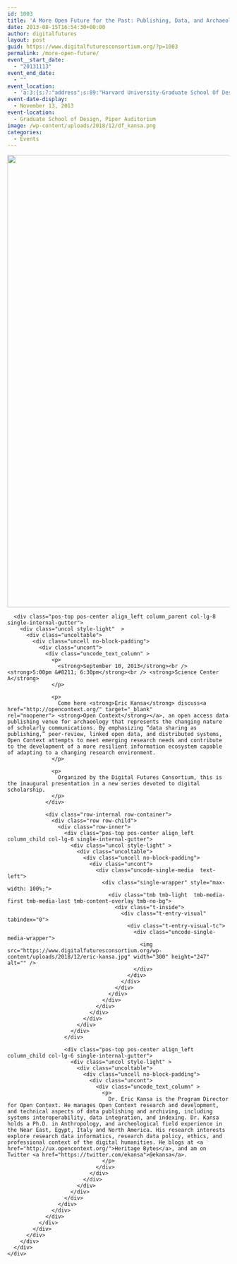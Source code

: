 ```yaml
---
id: 1003
title: 'A More Open Future for the Past: Publishing, Data, and Archaeology'
date: 2013-08-15T16:54:30+00:00
author: digitalfutures
layout: post
guid: https://www.digitalfuturesconsortium.org/?p=1003
permalink: /more-open-future/
event__start_date:
  - "20131113"
event_end_date:
  - ""
event_location:
  - 'a:3:{s:7:"address";s:89:"Harvard University-Graduate School Of Design, Quincy Street, Cambridge, MA, United States";s:3:"lat";s:10:"42.3760051";s:3:"lng";s:11:"-71.1138934";}'
event-date-display:
  - November 13, 2013
event-location:
  - Graduate School of Design, Piper Auditorium
image: /wp-content/uploads/2018/12/df_kansa.png
categories:
  - Events
---
```

<div data-parent="true" class="row-container">
  <div class="row limit-width row-parent">
    <div class="row-inner">
      <div class="pos-top pos-center align_left column_parent col-lg-4 single-internal-gutter">
        <div class="uncol style-light"  >
          <div class="uncoltable">
            <div class="uncell no-block-padding">
              <div class="uncont">
                <div class="uncode-single-media  text-left">
                  <div class="single-wrapper" style="max-width: 100%;">
                    <div class="tmb tmb-light  tmb-media-first tmb-media-last tmb-content-overlay tmb-no-bg">
                      <div class="t-inside">
                        <div class="t-entry-visual" tabindex="0">
                          <div class="t-entry-visual-tc">
                            <div class="uncode-single-media-wrapper">
                              <img src="https://www.digitalfuturesconsortium.org/wp-content/uploads/2018/12/df_kansa.png" width="778" height="1024" alt="" />
                            </div>
                          </div>
                        </div>
                      </div>
                    </div>
                  </div>
                </div>
              </div>
            </div>
          </div>
        </div>
      </div>

      <div class="pos-top pos-center align_left column_parent col-lg-8 single-internal-gutter">
        <div class="uncol style-light"  >
          <div class="uncoltable">
            <div class="uncell no-block-padding">
              <div class="uncont">
                <div class="uncode_text_column" >
                  <p>
                    <strong>September 10, 2013</strong><br /> <strong>5:00pm &#8211; 6:30pm</strong><br /> <strong>Science Center A</strong>
                  </p>

                  <p>
                    Come here <strong>Eric Kansa</strong> discuss<a href="http://opencontext.org/" target="_blank" rel="noopener"> <strong>Open Context</strong></a>, an open access data publishing venue for archaeology that represents the changing nature of scholarly communications. By emphasizing “data sharing as publishing,” peer-review, linked open data, and distributed systems, Open Context attempts to meet emerging research needs and contribute to the development of a more resilient information ecosystem capable of adapting to a changing research environment.
                  </p>

                  <p>
                    Organized by the Digital Futures Consortium, this is the inaugural presentation in a new series devoted to digital scholarship.
                  </p>
                </div>

                <div class="row-internal row-container">
                  <div class="row row-child">
                    <div class="row-inner">
                      <div class="pos-top pos-center align_left column_child col-lg-6 single-internal-gutter">
                        <div class="uncol style-light" >
                          <div class="uncoltable">
                            <div class="uncell no-block-padding">
                              <div class="uncont">
                                <div class="uncode-single-media  text-left">
                                  <div class="single-wrapper" style="max-width: 100%;">
                                    <div class="tmb tmb-light  tmb-media-first tmb-media-last tmb-content-overlay tmb-no-bg">
                                      <div class="t-inside">
                                        <div class="t-entry-visual" tabindex="0">
                                          <div class="t-entry-visual-tc">
                                            <div class="uncode-single-media-wrapper">
                                              <img src="https://www.digitalfuturesconsortium.org/wp-content/uploads/2018/12/eric-kansa.jpg" width="300" height="247" alt="" />
                                            </div>
                                          </div>
                                        </div>
                                      </div>
                                    </div>
                                  </div>
                                </div>
                              </div>
                            </div>
                          </div>
                        </div>
                      </div>

                      <div class="pos-top pos-center align_left column_child col-lg-6 single-internal-gutter">
                        <div class="uncol style-light" >
                          <div class="uncoltable">
                            <div class="uncell no-block-padding">
                              <div class="uncont">
                                <div class="uncode_text_column" >
                                  <p>
                                    Dr. Eric Kansa is the Program Director for Open Context. He manages Open Context research and development, and technical aspects of data publishing and archiving, including systems interoperability, data integration, and indexing. Dr. Kansa holds a Ph.D. in Anthropology, and archeological field experience in the Near East, Egypt, Italy and North America. His research interests explore research data informatics, research data policy, ethics, and professional context of the digital humanities. He blogs at <a href="http://ux.opencontext.org/">Heritage Bytes</a>, and am on Twitter <a href="https://twitter.com/ekansa">@ekansa</a>.
                                  </p>
                                </div>
                              </div>
                            </div>
                          </div>
                        </div>
                      </div>
                    </div>
                  </div>
                </div>
              </div>
            </div>
          </div>
        </div>
      </div>
    </div>
  </div>
</div>
